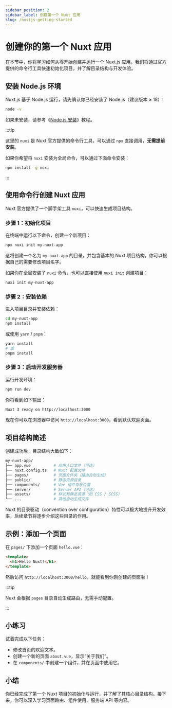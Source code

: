 ```yaml
---
sidebar_position: 2
sidebar_label: 创建第一个 Nuxt 应用
slug: /nustjs-getting-started
---
```


# 创建你的第一个 Nuxt 应用

在本节中，你将学习如何从零开始创建并运行一个 Nuxt.js 应用。我们将通过官方提供的命令行工具快速初始化项目，并了解目录结构与开发体验。



## 安装 Node.js 环境

Nuxt.js 基于 Node.js 运行，请先确认你已经安装了 Node.js（建议版本 ≥ 18）：

```bash
node -v
```

如果未安装，请参考《[Node.js 安装](/nodejs/nodejs-installation/)》教程。

:::tip

这里的 `nuxi` 是 Nuxt 官方提供的命令行工具，可以通过 `npx` 直接调用，**无需提前安装**。

如果你希望将 `nuxi` 安装为全局命令，可以通过下面命令安装：

```bash
npm install -g nuxi
```

:::



## 使用命令行创建 Nuxt 应用

Nuxt 官方提供了一个脚手架工具 `nuxi`，可以快速生成项目结构。

### 步骤 1：初始化项目

在终端中运行以下命令，创建一个新项目：

```bash
npx nuxi init my-nuxt-app
```

这将创建一个名为 `my-nuxt-app` 的目录，并包含基本的 Nuxt 项目结构。你可以根据自己的需要修改项目名字。

如果你在全局安装了 `nuxi` 命令，也可以直接使用 `nuxi init` 创建项目：

```bash
nuxi init my-nuxt-app
```



### 步骤 2：安装依赖

进入项目目录并安装依赖：

```bash
cd my-nuxt-app
npm install
```

或使用 `yarn` / `pnpm`：

```bash
yarn install
# 或
pnpm install
```

### 步骤 3：启动开发服务器

运行开发环境：

```bash
npm run dev
```

你将看到如下输出：

``` bash
Nuxt 3 ready on http://localhost:3000
```

现在你可以在浏览器中访问 `http://localhost:3000`，看到默认欢迎页面。



## 项目结构简述

创建成功后，目录结构大致如下：

```bash showLineNumbers
my-nuxt-app/
├── app.vue          # 应用入口文件（可选）
├── nuxt.config.ts   # Nuxt 配置文件
├── pages/           # 页面文件夹（路由自动生成）
├── public/          # 静态资源目录
├── components/      # Vue 组件存放位置
├── server/          # Server API（可选）
├── assets/          # 样式和静态资源（如 CSS / SCSS）
└── ...              # 其他自动生成文件
```

Nuxt 的目录驱动（convention over configuration）特性可以极大地提升开发效率，后续章节将逐步介绍这些目录的作用。



## 示例：添加一个页面

在 `pages/` 下添加一个页面 `hello.vue`：

```html showLineNumbers title="pages/hello.vue"
<template>
  <h1>Hello Nuxt!</h1>
</template>
```

然后访问 `http://localhost:3000/hello`，就能看到你刚创建的页面啦！



:::tip

Nuxt 会根据 `pages` 目录自动生成路由，无需手动配置。

:::



## 小练习

试着完成以下任务：

- 修改首页的欢迎文本。
- 创建一个新的页面 `about.vue`，显示“关于我们”。
- 在 `components/` 中创建一个组件，并在页面中使用它。



## 小结

你已经完成了第一个 Nuxt 项目的初始化与运行，并了解了其核心目录结构。接下来，你可以深入学习页面路由、组件使用、服务端 API 等内容。
